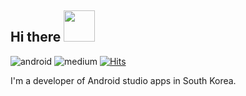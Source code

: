 ## Hi there <img src="https://media.giphy.com/media/du3J3cXyzhj75IOgvA/giphy.gif" width="50px">

![android](https://img.shields.io/badge/android-Kotlin-green?style=plat&logo=android) ![medium](https://img.shields.io/badge/dev-Medium-blue?style=plat&logo=medium&link=https://medium.com/hongbeomi-dev) [![Hits](https://hits.seeyoufarm.com/api/count/incr/badge.svg?url=https%3A%2F%2Fgithub.com%2Fhongbeomi%2Fhit-counter)](https://hits.seeyoufarm.com)

I'm a developer of Android studio apps in South Korea.

